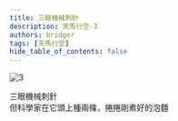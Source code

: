 ```yaml
---
title: 三眼機械刺針
description: 天馬行空-3
authors: bridger
tags: [天馬行空]
hide_table_of_contents: false
---
```

![3](https://e.brid.pw/i/2023/08/03/mfgvez.webp)

<!-- truncate -->
三眼機械刺針  
但科學家在它頭上種兩條，捲捲剛煮好的泡麵  